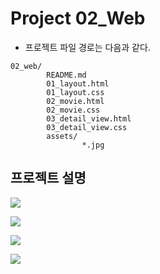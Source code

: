 # Project 02_Web

* 프로젝트 파일 경로는 다음과 같다.

```
02_web/
        README.md
        01_layout.html
        01_layout.css
        02_movie.html
        02_movie.css
        03_detail_view.html
        03_detail_view.css
        assets/
                *.jpg
```



## 프로젝트 설명





![](C:\Users\student\projects\02_web\temp\index.png)



![](C:\Users\student\projects\02_web\temp\navbar.png)





![](C:\Users\student\projects\02_web\temp\footer.png)





![](C:\Users\student\projects\02_web\temp\carousel.png)








